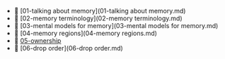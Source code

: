 * 📄 [01-talking about memory](01-talking about memory.md)
* 📄 [02-memory terminology](02-memory terminology.md)
* 📄 [03-mental models for memory](03-mental models for memory.md)
* 📄 [04-memory regions](04-memory regions.md)
* 📄 [05-ownership](05-ownership.md)
* 📄 [06-drop order](06-drop order.md)
